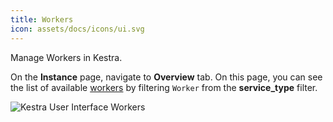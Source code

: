 ```yaml
---
title: Workers
icon: assets/docs/icons/ui.svg
---
```


Manage Workers in Kestra.

On the **Instance** page, navigate to **Overview** tab. On this page, you can see the list of available [workers](../../07.architecture/05.worker.md) by filtering `Worker` from the **service_type** filter.

![Kestra User Interface Workers](assets/docs/user-interface-guide/30-Administration-Workers.png)
